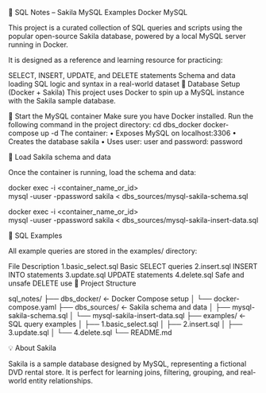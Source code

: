 📘 SQL Notes – Sakila MySQL Examples
Docker MySQL

This project is a curated collection of SQL queries and scripts using the popular open-source Sakila database, powered by a local MySQL server running in Docker.

It is designed as a reference and learning resource for practicing:

SELECT, INSERT, UPDATE, and DELETE statements
Schema and data loading
SQL logic and syntax in a real-world dataset
🐬 Database Setup (Docker + Sakila)
This project uses Docker to spin up a MySQL instance with the Sakila sample database.

🔧 Start the MySQL container
Make sure you have Docker installed.
Run the following command in the project directory:
cd dbs_docker
docker-compose up -d
The container: • Exposes MySQL on localhost:3306 • Creates the database sakila • Uses user: user and password: password

🧩 Load Sakila schema and data

Once the container is running, load the schema and data:

docker exec -i <container_name_or_id> \
mysql -uuser -ppassword sakila < dbs_sources/mysql-sakila-schema.sql

docker exec -i <container_name_or_id> \
mysql -uuser -ppassword sakila < dbs_sources/mysql-sakila-insert-data.sql

🧪 SQL Examples

All example queries are stored in the examples/ directory:

File	Description
1.basic_select.sql	Basic SELECT queries
2.insert.sql	INSERT INTO statements
3.update.sql	UPDATE statements
4.delete.sql	Safe and unsafe DELETE use
📂 Project Structure


sql_notes/
├── dbs_docker/               ← Docker Compose setup
│   └── docker-compose.yaml
├── dbs_sources/              ← Sakila schema and data
│   ├── mysql-sakila-schema.sql
│   └── mysql-sakila-insert-data.sql
├── examples/                 ← SQL query examples
│   ├── 1.basic_select.sql
│   ├── 2.insert.sql
│   ├── 3.update.sql
│   └── 4.delete.sql
└── README.md

💡 About Sakila

Sakila is a sample database designed by MySQL, representing a fictional DVD rental store. It is perfect for learning joins, filtering, grouping, and real-world entity relationships.
